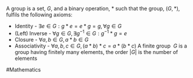 A group is a set, $G$, and a binary operation, $*$ such that the group, $(G,*)$, fulfils the following axioms:
- Identity - $\exists e\in G:  g*e=e*g=g, \forall g \in G$
- (Left) Inverse - $\forall g \in G, \exists g ^{-1}\in G:g^{-1}*g=e$
- Closure - $\forall a,b\in G, a*b \in G$
- Associativity - $\forall a,b,c \in G, (a*b)*c=a*(b*c)$
A finite group $~G$ is a group having finitely many elements, the order $\left| G \right|$ is the number of elements

#Mathematics